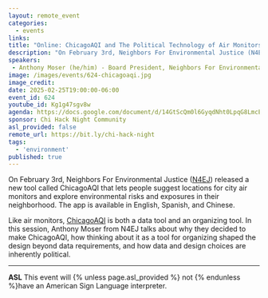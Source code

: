 ```yaml
---
layout: remote_event
categories:
  - events
links: 
title: "Online: ChicagoAQI and The Political Technology of Air Monitors"
description: "On February 3rd, Neighbors For Environmental Justice (N4EJ) released a new tool called ChicagoAQI that lets people suggest locations for city air monitors and explore environmental risks and exposures in their neighborhood. The app is available in English, Spanish, and Chinese. Like air monitors, ChicagoAQI is both a data tool and an organizing tool. In this session, Anthony Moser from N4EJ talks about why they decided to make ChicagoAQI, how thinking about it as a tool for organizing shaped the design beyond data requirements, and how data and design choices are inherently political."
speakers:
 - Anthony Moser (he/him) - Board President, Neighbors For Environmental Justice 
image: /images/events/624-chicagoaqi.jpg
image_credit:
date: 2025-02-25T19:00:00-06:00
event_id: 624
youtube_id: Kg1g47sgv8w
agenda: https://docs.google.com/document/d/14GtScQm0l6GyqdNht0LpqG8LmcEF7i3COjNJ06PaTj8/edit#
sponsor: Chi Hack Night Community
asl_provided: false
remote_url: https://bit.ly/chi-hack-night
tags: 
  - 'environment'
published: true
---
```


On February 3rd, Neighbors For Environmental Justice ([N4EJ](http://n4ej.org/)) released a new tool called ChicagoAQI that lets people suggest locations for city air monitors and explore environmental risks and exposures in their neighborhood. The app is available in English, Spanish, and Chinese.

Like air monitors, [ChicagoAQI](http://chicagoaqi.com/) is both a data tool and an organizing tool. In this session, Anthony Moser from N4EJ talks about why they decided to make ChicagoAQI, how thinking about it as a tool for organizing shaped the design beyond data requirements, and how data and design choices are inherently political. 

---

**ASL** This event will {% unless page.asl_provided %} not {% endunless %}have an American Sign Language interpreter.
